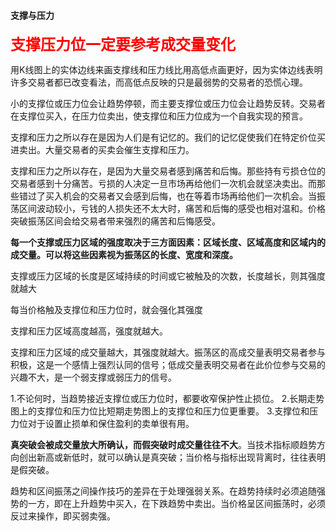 #### 支撑与压力

<font color="#ff0000" size=5><b>支撑压力位一定要参考成交量变化</b></font>

用K线图上的实体边线来画支撑线和压力线比用高低点画更好，因为实体边线表明许多交易者都已改变看法，而高低点反映的只是最弱势的交易者的恐慌心理。

小的支撑位或压力位会让趋势停顿，而主要支撑位或压力位会让趋势反转。交易者在支撑位买入，在压力位卖出，使支撑位和压力位成为一个自我实现的预言。

支撑和压力之所以存在是因为人们是有记忆的。我们的记忆促使我们在特定价位买进卖出。大量交易者的买卖会催生支撑和压力。

支撑和压力之所以存在，是因为大量交易者感到痛苦和后悔。那些持有亏损仓位的交易者感到十分痛苦。亏损的人决定一旦市场再给他们一次机会就坚决卖出。而那些错过了买入机会的交易者又会感到后悔，也在等着市场再给他们一次机会。当振荡区间波动较小，亏钱的人损失还不太大时，痛苦和后悔的感受也相对温和。价格突破振荡区间会给交易者带来强烈的痛苦和后悔感受。

**每一个支撑或压力区域的强度取决于三方面因素：区域长度、区域高度和区域内的成交量。可以将这些因素视为振荡区的长度、宽度和深度。**

支撑或压力区域的长度是区域持续的时间或它被触及的次数，长度越长，则其强度就越大

每当价格触及支撑位和压力位时，就会强化其强度

支撑和压力区域高度越高，强度就越大。

支撑和压力区域的成交量越大，其强度就越大。振荡区的高成交量表明交易者参与积极，这是一个感情上强烈认同的信号；低成交量表明交易者在此价位参与交易的兴趣不大，是一个弱支撑或弱压力的信号。

1.不论何时，当趋势接近支撑位或压力位时，都要收窄保护性止损位。
2.长期走势图上的支撑位和压力位比短期走势图上的支撑位和压力位更重要。
3.支撑位和压力位对于设置止损单和保住盈利的卖单很有用。

**真突破会被成交量放大所确认，而假突破时成交量往往不大**。当技术指标顺趋势方向创出新高或新低时，就可以确认是真突破；当价格与指标出现背离时，往往表明是假突破。

趋势和区间振荡之间操作技巧的差异在于处理强弱关系。在趋势持续时必须追随强势的一方，即在上升趋势中买入，在下跌趋势中卖出。当价格呈区间振荡时，必须反过来操作，即买弱卖强。


















